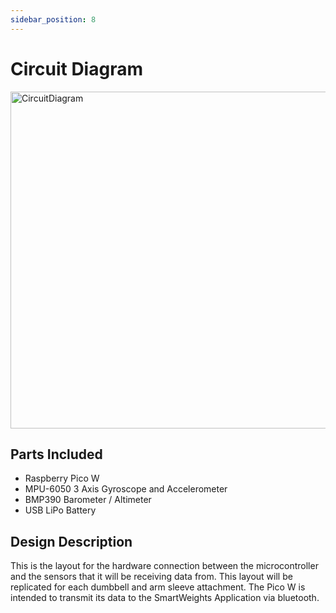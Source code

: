 ```yaml
---
sidebar_position: 8
---
```


# Circuit Diagram

<img width="539" alt="CircuitDiagram" src="https://github.com/Capstone-Projects-2024-Spring/project-smartweights/assets/114025055/4ec8ed83-850b-425b-98fb-26231cb6fb6d">

## Parts Included 
- Raspberry Pico W
- MPU-6050 3 Axis Gyroscope and Accelerometer
- BMP390 Barometer / Altimeter
- USB LiPo Battery

## Design Description

This is the layout for the hardware connection between the microcontroller and the sensors that it will be receiving data from. This layout will be replicated for each dumbbell and arm sleeve attachment. The Pico W is intended to transmit its data to the SmartWeights Application via bluetooth.

